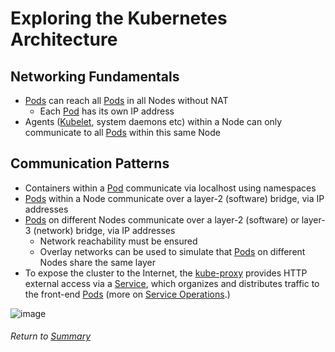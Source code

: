 # Exploring the Kubernetes Architecture

## Networking Fundamentals
- [Pods](03APIObjectsPods.MD) can reach all [Pods](03APIObjectsPods.MD) in all Nodes without NAT
    - Each [Pod](03APIObjectsPods.MD) has its own IP address
- Agents ([Kubelet](07k8sClusterComponents.md#worker-node-components), system daemons etc) within a Node can only communicate to all [Pods](03APIObjectsPods.MD) within this same Node

## Communication Patterns
- Containers within a [Pod](03APIObjectsPods.MD) communicate via localhost using namespaces
- [Pods](03APIObjectsPods.MD) within a Node communicate over a layer-2 (software) bridge, via IP addresses
- [Pods](03APIObjectsPods.MD) on different Nodes communicate over a layer-2 (software) or layer-3 (network) bridge, via IP addresses
    - Network reachability must be ensured
    - Overlay networks can be used to simulate that [Pods](03APIObjectsPods.MD) on different Nodes share the same layer
- To expose the cluster to the Internet, the [kube-proxy](07k8sClusterComponents.md#worker-node-components) provides HTTP external access via a [Service](05APIObjectsServices.md), which organizes and distributes traffic to the front-end [Pods](03APIObjectsPods.MD) (more on [Service Operations](08PodServiceOps.md#service-operations).)

![image](https://user-images.githubusercontent.com/22382891/203161110-33887c0c-b5a8-43a7-b269-9dfb6b4e29c9.png)

###### Return to [Summary](https://github.com/l12f3r/CKAstudy/tree/main/01exploringKubernetesArchitecture#readme)